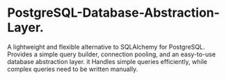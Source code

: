 # PostgreSQL-Database-Abstraction-Layer.
A lightweight and flexible alternative to SQLAlchemy for PostgreSQL. Provides a simple query builder, connection pooling, and an easy-to-use database abstraction layer.
it Handles simple queries efficiently, while complex queries need to be written manually.
